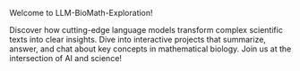 Welcome to LLM-BioMath-Exploration!

Discover how cutting-edge language models transform complex scientific texts into clear insights. Dive into interactive projects that summarize, answer, and chat about key concepts in mathematical biology. Join us at the intersection of AI and science!

